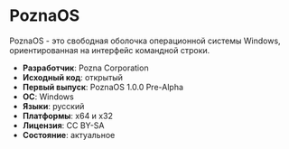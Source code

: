 # PoznaOS
PoznaOS - это свободная оболочка операционной системы Windows, ориентированная на интерфейс командной строки.
- **Разработчик**: Pozna Corporation
- **Исходный код**: открытый
- **Первый выпуск**: PoznaOS 1.0.0 Pre-Alpha
- **ОС**: Windows
- **Языки**: русский
- **Платформы**: x64 и x32
- **Лицензия**: CC BY-SA
- **Состояние**: актуальное
